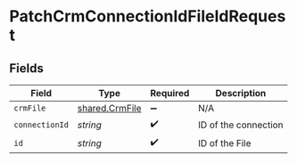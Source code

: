# PatchCrmConnectionIdFileIdRequest


## Fields

| Field                                            | Type                                             | Required                                         | Description                                      |
| ------------------------------------------------ | ------------------------------------------------ | ------------------------------------------------ | ------------------------------------------------ |
| `crmFile`                                        | [shared.CrmFile](../../models/shared/crmfile.md) | :heavy_minus_sign:                               | N/A                                              |
| `connectionId`                                   | *string*                                         | :heavy_check_mark:                               | ID of the connection                             |
| `id`                                             | *string*                                         | :heavy_check_mark:                               | ID of the File                                   |